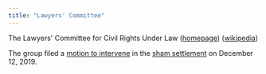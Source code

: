 ```yaml
---
title: "Lawyers' Committee"
---
```


The Lawyers' Committee for Civil Rights Under Law
([homepage](https://lawyerscommittee.org/))
([wikipedia](https://en.wikipedia.org/wiki/Lawyers%27_Committee_for_Civil_Rights_Under_Law))

The group filed a [motion to intervene](https://lawyerscommittee.org/wp-content/uploads/2019/12/Motion-to-Intervene.pdf) in the [sham settlement](/cases/shamsettlement/) on December 12, 2019.


